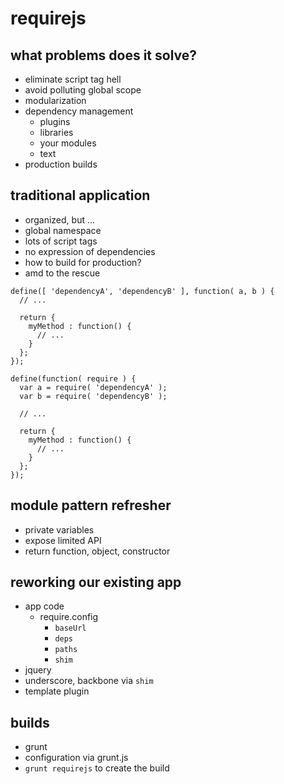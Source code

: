 # requirejs

## what problems does it solve?

- eliminate script tag hell
- avoid polluting global scope
- modularization
- dependency management
    - plugins
    - libraries
    - your modules
    - text
- production builds

## traditional application

- organized, but ...
- global namespace
- lots of script tags
- no expression of dependencies
- how to build for production?
- amd to the rescue

```
define([ 'dependencyA', 'dependencyB' ], function( a, b ) {
  // ...

  return {
    myMethod : function() {
      // ...
    }
  };
});
```

```
define(function( require ) {
  var a = require( 'dependencyA' );
  var b = require( 'dependencyB' );

  // ...

  return {
    myMethod : function() {
      // ...
    }
  };
});
```

## module pattern refresher

- private variables
- expose limited API
- return function, object, constructor

## reworking our existing app

- app code
    - require.config
        - `baseUrl`
        - `deps`
        - `paths`
        - `shim`
- jquery
- underscore, backbone via `shim`
- template plugin

## builds

- grunt
- configuration via grunt.js
- `grunt requirejs` to create the build